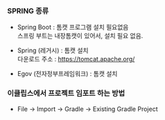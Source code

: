 ### SPRING 종류

- Spring Boot : 톰캣 프로그램 설치 필요없음  
스프링 부트는 내장톰캣이 있어서, 설치 필요 없음.

- Spring (레거시) : 톰캣 설치  
다운로드 주소 : https://tomcat.apache.org/

- Egov (전자정부프레임워크) : 톰캣 설치


### 이클립스에서 프로젝트 임포트 하는 방법
- File -> Import -> Gradle -> Existing Gradle Project